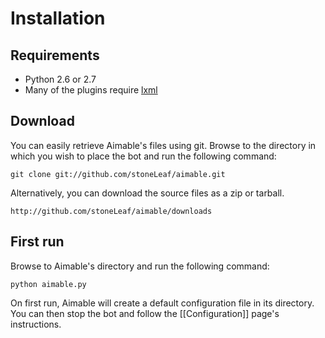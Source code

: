 # Installation #


## Requirements ##

* Python 2.6 or 2.7
* Many of the plugins require [lxml](http://lxml.de/)


## Download ##

You can easily retrieve Aimable's files using git. Browse to the directory in
which you wish to place the bot and run the following command:

    git clone git://github.com/stoneLeaf/aimable.git

Alternatively, you can download the source files as a zip or tarball.

    http://github.com/stoneLeaf/aimable/downloads

## First run ##

Browse to Aimable's directory and run the following command:

    python aimable.py

On first run, Aimable will create a default configuration file in its
directory. You can then stop the bot and follow the [[Configuration]] page's
instructions.
